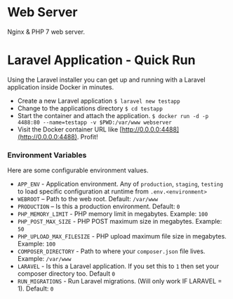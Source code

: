 # Web Server
Nginx & PHP 7 web server.

# Laravel Application - Quick Run
Using the Laravel installer you can get up and running with a Laravel application inside Docker in minutes.
* Create a new Laravel application `$ laravel new testapp`
* Change to the applications directory `$ cd testapp`
* Start the container and attach the application. `$ docker run -d -p 4488:80 --name=testapp -v $PWD:/var/www webserver`
* Visit the Docker container URL like [http://0.0.0.0:4488](http://0.0.0.0:4488). Profit!

### Environment Variables
Here are some configurable environment values.
* `APP_ENV` - Application environment. Any of `production`, `staging`, `testing` to load specific configuration at runtime from `.env.<environment>`
* `WEBROOT` – Path to the web root. Default: `/var/www`
* `PRODUCTION` – Is this a production environment. Default: `0`
* `PHP_MEMORY_LIMIT` - PHP memory limit in megabytes. Example: `100`
* `PHP_POST_MAX_SIZE` - PHP POST maximum size in megabytes. Example: `50`
* `PHP_UPLOAD_MAX_FILESIZE` - PHP upload maximum file size in megabytes. Example: `100`
* `COMPOSER_DIRECTORY` - Path to where your  `composer.json` file lives. Example: `/var/www`
* `LARAVEL` - Is this a Laravel application. If you set this to `1` then set your composer directory too. Default `0`
* `RUN_MIGRATIONS` - Run Laravel migrations. (Will only work IF LARAVEL = 1). Default: `0`
